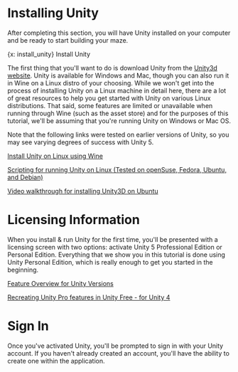 # Installing Unity
After completing this section, you will have Unity installed on your computer and be ready to start building your maze.

{x: install_unity}
Install Unity

The first thing that you'll want to do is download Unity from the [Unity3d website](http://unity3d.com). Unity is available for Windows and Mac, though you can also run it in Wine on a Linux distro of your choosing. While we won't get into the process of installing Unity on a Linux machine in detail here, there are a lot of great resources to help you get started with Unity on various Linux distributions. That said, some features are limited or unavailable when running through Wine (such as the asset store) and for the purposes of this tutorial, we'll be assuming that you're running Unity on Windows or Mac OS.

Note that the following links were tested on earlier versions of Unity, so you may see varying degrees of success with Unity 5.  

[Install Unity on Linux using Wine](http://wiki.unity3d.com/index.php/Running_Unity_on_Linux_through_Wine)

[Scripting for running Unity on Linux (Tested on openSuse, Fedora, Ubuntu, and Debian)](http://tomaszzackiewicz.wordpress.com/2013/11/16/run-unity3d-on-linux-with-wine-solved/)

[Video walkthrough for installing Unity3D on Ubuntu](https://www.youtube.com/watch?v=mBEU41LY5FQ)

# Licensing Information
When you install & run Unity for the first time, you'll be presented with a licensing screen with two options: activate Unity 5 Professional Edition or Personal Edition. Everything that we show you in this tutorial is done using Unity Personal Edition, which is really enough to get you started in the beginning.

[Feature Overview for Unity Versions](http://unity3d.com/unity/licenses)

[Recreating Unity Pro features in Unity Free - for Unity 4](http://www.gamasutra.com/blogs/AlexJordan/20140224/211490/Recreating_Unity_Pro_Features_in_Unity_Free.php)

# Sign In

Once you've activated Unity, you'll be prompted to sign in with your Unity account. If you haven't already created an account, you'll have the ability to create one within the application. 
